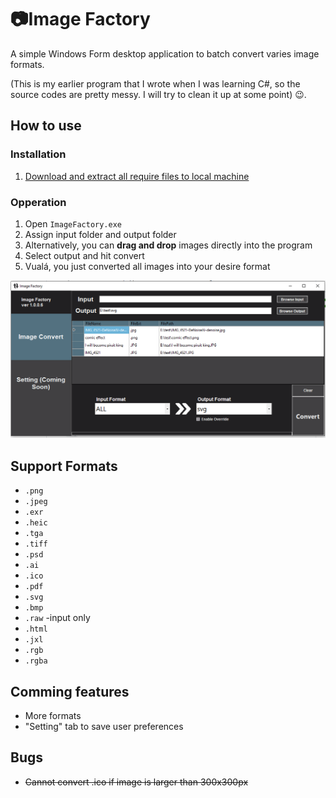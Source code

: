 ﻿# :camera:Image Factory
A simple Windows Form desktop application to batch convert varies image formats.

(This is my earlier program that I wrote when I was learning C#, 
so the source codes are pretty messy. 
I will try to clean it up at some point) :wink:.
## How to use
### Installation
1. [Download and extract all require files to local machine](https://github.com/sean1832/ImageFactory/tree/master/ImageConverter/_Deploy)
### Opperation 
1. Open `ImageFactory.exe`
1. Assign input folder and output folder
1. Alternatively, you can **drag and drop** images directly into the program
1. Select output and hit convert
1. Vualá, you just converted all images into your desire format

![Screenshot](https://github.com/sean1832/ImageFactory/blob/e8f03c3cdab1574f389bf98c5e00ce50f5fd6b1f/pictures/Image%20Convert%20UI.PNG)

## Support Formats
- `.png`
- `.jpeg`
- `.exr`
- `.heic`
- `.tga`
- `.tiff`
- `.psd`
- `.ai`
- `.ico`
- `.pdf`
- `.svg`
- `.bmp`
- `.raw` -input only
- `.html`
- `.jxl`
- `.rgb`
- `.rgba`
## Comming features
- More formats
- "Setting" tab to save user preferences
## Bugs
- <s>Cannot convert .ico if image is larger than 300x300px<s>
